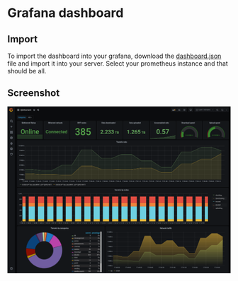 # Grafana dashboard

## Import

To import the dashboard into your grafana, download the [dashboard.json](https://raw.githubusercontent.com/esanchezm/prometheus-qbittorrent-exporter/master/grafana/dashboard.json) file and import it into your server. Select your prometheus instance and that should be all.

## Screenshot

![](./screenshot.png)
